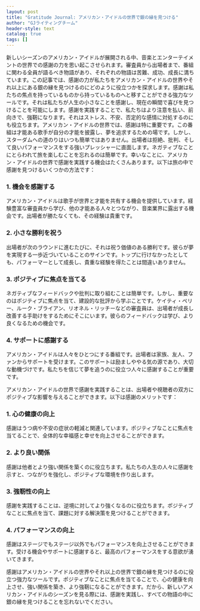 ```yaml
---
layout: post
title: "Gratitude Journal: アメリカン・アイドルの世界で銀の縁を見つける"
author: "GJライティングチーム"
header-style: text
catalog: true
tags: []
---
```


新しいシーズンのアメリカン・アイドルが展開される中、音楽とエンターテイメントの世界での感謝の力を思い起こさせられます。審査員から出場者まで、番組に関わる全員が語るべき物語があり、それぞれの物語は苦難、成功、成長に満ちています。この記事では、感謝の力が私たちをアメリカン・アイドルの世界やそれ以上にある銀の縁を見つけるのにどのように役立つかを探求します。感謝は私たちの焦点を持っているものから持っているものへと移すことができる強力なツールです。それは私たちが人生の小さなことを感謝し、現在の瞬間で喜びを見つけることを可能にします。感謝を実践することで、私たちはより注意を払い、前向きで、強靭になります。それはストレス、不安、否定的な感情に対処するのにも役立ちます。アメリカン・アイドルの世界では、感謝は特に重要です。この番組は才能ある歌手が自分の才能を披露し、夢を追求するための場です。しかし、スターダムへの道のりはいつも簡単ではありません。出場者は拒絶、批判、そして良いパフォーマンスをする強いプレッシャーに直面します。ネガティブなことにとらわれて旅を楽しむことを忘れるのは簡単です。幸いなことに、アメリカン・アイドルの世界で感謝を実践する機会はたくさんあります。以下は旅の中で感謝を見つけるいくつかの方法です：

### 1. 機会を感謝する
アメリカン・アイドルは歌手が世界と才能を共有する機会を提供しています。経験豊富な審査員から学び、他の才能ある人々とつながり、音楽業界に露出する機会です。出場者が勝たなくても、その経験は貴重です。

### 2. 小さな勝利を祝う
出場者が次のラウンドに進むたびに、それは祝う価値のある勝利です。彼らが夢を実現する一歩近づいていることのサインです。トップに行けなかったとしても、パフォーマーとして成長し、貴重な経験を得たことは間違いありません。

### 3. ポジティブに焦点を当てる
ネガティブなフィードバックや批判に取り組むことは簡単です。しかし、重要なのはポジティブに焦点を当て、建設的な批評から学ぶことです。ケイティ・ペリー、ルーク・ブライアン、リオネル・リッチーなどの審査員は、出場者が成長し改善する手助けをするためにそこにいます。彼らのフィードバックは学び、より良くなるための機会です。

### 4. サポートに感謝する
アメリカン・アイドルは人々をひとつにする番組です。出場者は家族、友人、ファンからサポートを受けます。このサポートは励ましややる気の源であり、大切な動機づけです。私たちを信じて夢を追うのに役立つ人々に感謝することが重要です。

アメリカン・アイドルの世界で感謝を実践することは、出場者や視聴者の双方にポジティブな影響を与えることができます。以下は感謝のメリットです：

### 1. 心の健康の向上
感謝はうつ病や不安の症状の軽減と関連しています。ポジティブなことに焦点を当てることで、全体的な幸福感と幸せを向上させることができます。

### 2. より良い関係
感謝は他者とより強い関係を築くのに役立ちます。私たちの人生の人々に感謝を示すと、つながりを強化し、ポジティブな環境を作り出します。

### 3. 強靭性の向上
感謝を実践することは、逆境に対してより強くなるのに役立ちます。ポジティブなことに焦点を当て、課題に対する解決策を見つけることができます。

### 4. パフォーマンスの向上
感謝はステージでもステージ以外でもパフォーマンスを向上させることができます。受ける機会やサポートに感謝すると、最高のパフォーマンスをする意欲が湧いてきます。

感謝はアメリカン・アイドルの世界やそれ以上の世界で銀の縁を見つけるのに役立つ強力なツールです。ポジティブなことに焦点を当てることで、心の健康を向上させ、強い関係を築き、より強靭になることができます。だから、新しいアメリカン・アイドルのシーズンを見る際には、感謝を実践し、すべての物語の中に銀の縁を見つけることを忘れないでください。